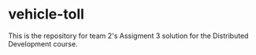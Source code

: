 # vehicle-toll

This is the repository for team 2's Assigment 3 solution for the Distributed Development course.
